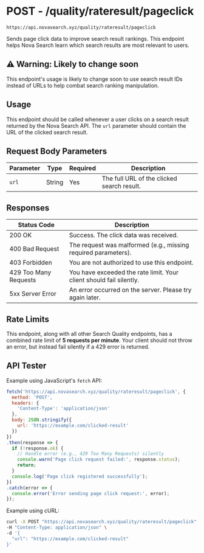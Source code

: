 # POST - /quality/rateresult/pageclick 
`https://api.novasearch.xyz/quality/rateresult/pageclick`

Sends page click data to improve search result rankings.  This endpoint helps Nova Search learn which search results are most relevant to users.

## ⚠️ Warning: Likely to change soon

This endpoint's usage is likely to change soon to use search result IDs instead of URLs to help combat search ranking manipulation.

## Usage

This endpoint should be called whenever a user clicks on a search result returned by the Nova Search API.  The `url` parameter should contain the URL of the clicked search result.

## Request Body Parameters

| Parameter | Type | Required | Description |
|---|---|---|---|
| `url` | String | Yes | The full URL of the clicked search result. |


## Responses

| Status Code | Description |
|---|---|
| 200 OK | Success. The click data was received. |
| 400 Bad Request | The request was malformed (e.g., missing required parameters). |
| 403 Forbidden | You are not authorized to use this endpoint. |
| 429 Too Many Requests | You have exceeded the rate limit.  Your client should fail silently. |
| 5xx Server Error |  An error occurred on the server. Please try again later. |


## Rate Limits

This endpoint, along with all other Search Quality endpoints, has a combined rate limit of **5 requests per minute**. Your client should not throw an error, but instead fail silently if a 429 error is returned.

## API Tester
Example using JavaScript's `fetch` API:

```javascript
fetch('https://api.novasearch.xyz/quality/rateresult/pageclick', {
  method: 'POST',
  headers: {
    'Content-Type': 'application/json'
  },
  body: JSON.stringify({
    url: 'https://example.com/clicked-result'
  })
})
.then(response => {
  if (!response.ok) {
    // Handle error (e.g., 429 Too Many Requests) silently
    console.warn('Page click request failed:', response.status);
    return;
  }
  console.log('Page click registered successfully');
})
.catch(error => {
  console.error('Error sending page click request:', error);
});

```



Example using cURL:

```bash
curl -X POST "https://api.novasearch.xyz/quality/rateresult/pageclick" \
-H "Content-Type: application/json" \
-d '{
  "url": "https://example.com/clicked-result"
}'
```